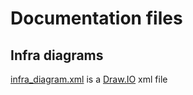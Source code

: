 # Documentation files

## Infra diagrams

[infra_diagram.xml](infra_diagram.xml) is a [Draw.IO](https://www.draw.io) xml file
